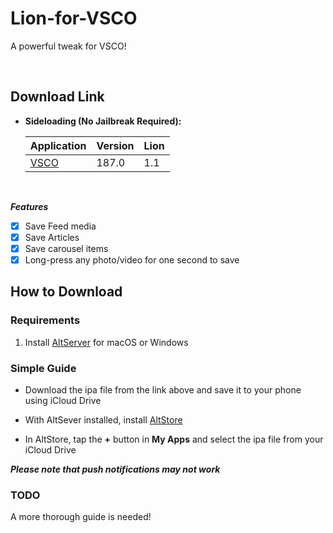 # Lion-for-VSCO
A powerful tweak for VSCO!


&nbsp;

## Download Link

* **Sideloading (No Jailbreak Required):** 
   
    | Application | Version | Lion |
    | --- | --- | --- |
    | [VSCO](https://mega.nz/file/YFpkgaLb#1QeXhr9dDGHVvS8CAP01rew4qeC_yvMqYN5LHZ_QiMU) | 187.0 | 1.1 |

        
&nbsp;

***Features***

- [x] Save Feed media
- [x] Save Articles
- [x] Save carousel items
- [x] Long-press any photo/video for one second to save

## How to Download

### Requirements

1. Install [AltServer](https://altstore.io/) for macOS or Windows 

### Simple Guide

* Download the ipa file from the link above and save it to your phone using iCloud Drive 

* With AltSever installed, install [AltStore](https://altstore.io/faq/)  

* In AltStore, tap the **+** button in **My Apps** and select the ipa file from your iCloud Drive 


***Please note that push notifications may not work***


### TODO 
A more thorough guide is needed!  
